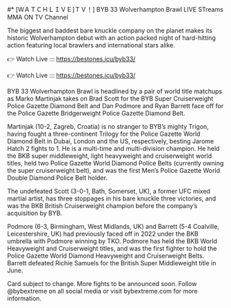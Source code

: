 #* [ＷＡＴＣＨＬＩＶＥ]ＴＶ！] BYB 33 Wolverhampton Brawl LIVE STreams MMA ON TV Channel

The biggest and baddest bare knuckle company on the planet makes its historic Wolverhampton debut with an action packed night of hard-hitting action featuring local brawlers and international stars alike. 

👉 Watch Live ::: https://bestones.icu/byb33/

👉 Watch Live ::: https://bestones.icu/byb33/

BYB 33 Wolverhampton Brawl is headlined by a pair of world title matchups as Marko Martinjak takes on Brad Scott for the BYB Super Cruiserweight Police Gazette Diamond Belt and Dan Podmore and Ryan Barrett face off for the Police Gazette Bridgerweight Police Gazette Diamond Belt.

Martinjak (10-2, Zagreb, Croatia) is no stranger to BYB’s mighty Trigon, having fought a three-continent Trilogy for the Police Gazette World Diamond Belt in Dubai, London and the US, respectively, besting Jarome Hatch 2 fights to 1. He is a multi-time and multi-division champion.  He held the BKB super middleweight, light heavyweight and cruiserweight world titles, held two Police Gazette World Diamond Police Belts (currently owning the super cruiserweight belt), and was the first Men’s Police Gazette World Double Diamond Police Belt holder. 

The undefeated Scott (3-0-1, Bath, Somerset, UK), a former UFC mixed martial artist, has three stoppages in his bare knuckle three victories, and was the BKB British Cruiserweight champion before the company’s acquisition by BYB.

Podmore (6-3, Birmingham, West Midlands, UK) and Barrett (5-4 Coalville, Leicestershire, UK) had previously faced off in 2022 under the BKB umbrella with Podmore winning by TKO. Podmore has held the BKB World Heavyweight and Cruiserweight titles, and was the first fighter to hold the Police Gazette World Diamond Heavyweight and Cruiserweight Belts.  Barrett defeated Richie Samuels for the British Super Middleweight title in June.

Card subject to change.  More fights to be announced soon.  Follow @bybextreme on all social media or visit bybextreme.com for more information.
